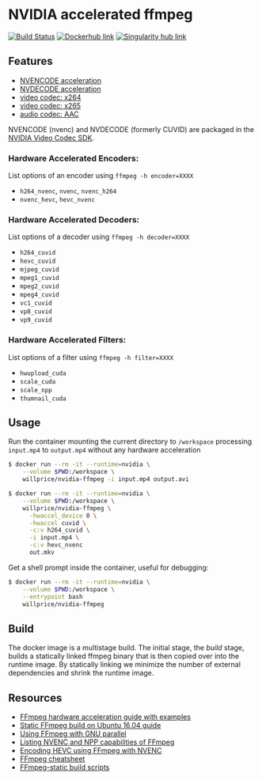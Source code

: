 # NVIDIA accelerated ffmpeg

[![Build Status](https://travis-ci.org/dl-container-registry/ffmpeg.svg?branch=master)](https://travis-ci.org/dl-container-registry/ffmpeg)
[![Dockerhub link](https://img.shields.io/badge/hosted-dockerhub-22b8eb.svg)](https://hub.docker.com/r/willprice/nvidia-ffmpeg/)
[![Singularity hub link](https://www.singularity-hub.org/static/img/hosted-singularity--hub-%23e32929.svg)](https://singularity-hub.org/collections/521) 


## Features

* [NVENCODE acceleration](https://developer.nvidia.com/nvidia-video-codec-sdk#NVENCFeatures)
*  [NVDECODE acceleration](https://developer.nvidia.com/nvidia-video-codec-sdk#NVDECFeatures)
* [video codec: x264](https://www.videolan.org/developers/x264.html)
* [video codec: x265](https://www.videolan.org/developers/x265.html)
* [audio codec: AAC](https://github.com/mstorsjo/fdk-aac)

NVENCODE (nvenc) and NVDECODE (formerly CUVID) are packaged in the [NVIDIA Video Codec
SDK](https://developer.nvidia.com/nvidia-video-codec-sdk).

### Hardware Accelerated Encoders:

List options of an encoder using `ffmpeg -h encoder=XXXX`

* `h264_nvenc`, `nvenc`, `nvenc_h264` 
* `nvenc_hevc`, `hevc_nvenc`

### Hardware Accelerated Decoders:

List options of a decoder using `ffmpeg -h decoder=XXXX`

* `h264_cuvid`
* `hevc_cuvid`
* `mjpeg_cuvid`
* `mpeg1_cuvid`
* `mpeg2_cuvid`
* `mpeg4_cuvid`
* `vc1_cuvid`
* `vp8_cuvid`
* `vp9_cuvid`

### Hardware Accelerated Filters:

List options of a filter using `ffmpeg -h filter=XXXX`

* `hwupload_cuda`
* `scale_cuda`
* `scale_npp`
* `thumnail_cuda`

## Usage

Run the container mounting the current directory to `/workspace` processing 
`input.mp4` to `output.mp4` without any hardware acceleration

```bash
$ docker run --rm -it --runtime=nvidia \
    --volume $PWD:/workspace \
    willprice/nvidia-ffmpeg -i input.mp4 output.avi
```

```bash
$ docker run --rm -it --runtime=nvidia \
    --volume $PWD:/workspace \
    willprice/nvidia-ffmpeg \
      -hwaccel_device 0 \
      -hwaccel cuvid \
      -c:v h264_cuvid \
      -i input.mp4 \
      -c:v hevc_nvenc
      out.mkv
```

Get a shell prompt inside the container, useful for debugging:

```bash
$ docker run --rm -it --runtime=nvidia \
    --volume $PWD:/workspace \
    --entrypoint bash
    willprice/nvidia-ffmpeg
```

## Build

The docker image is a multistage build. The initial stage, the *build* stage, builds a statically linked ffmpeg binary
that is then copied over into the runtime image. By statically linking we minimize the number of external dependencies
and shrink the runtime image.

## Resources

* [FFmpeg hardware acceleration guide with examples](https://trac.ffmpeg.org/wiki/HWAccelIntro)
* [Static FFmpeg build on Ubuntu 16.04 guide](https://gist.github.com/jniltinho/9c009e9771651aa4a004ad3d1f6857e3)
* [Using FFmpeg with GNU parallel](https://gist.github.com/Brainiarc7/18fca697891aea0e879f13ed092cb213)
* [Listing NVENC and NPP capabilities of FFmpeg](https://gist.github.com/Brainiarc7/c6164520f082c27ae7bbea9556d4a3ba)
* [Encoding HEVC using FFmpeg with NVENC](https://gist.github.com/Brainiarc7/8b471ff91319483cdb725f615908286e)
* [FFmpeg cheatsheet](https://gist.github.com/Brainiarc7/ebf3091efd2bf0a0ded0f9715cd43a38)
* [FFmpeg-static build scripts](https://github.com/zimbatm/ffmpeg-static)
